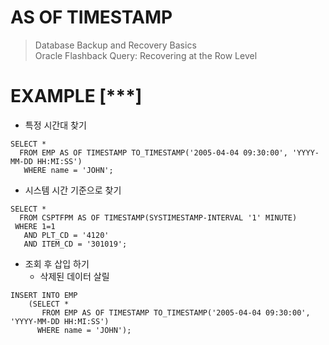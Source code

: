 # AS OF TIMESTAMP
> Database Backup and Recovery Basics  
> Oracle Flashback Query: Recovering at the Row Level



# EXAMPLE [***]
* 특정 시간대 찾기
```
SELECT * 
  FROM EMP AS OF TIMESTAMP TO_TIMESTAMP('2005-04-04 09:30:00', 'YYYY-MM-DD HH:MI:SS')  
   WHERE name = 'JOHN';
```

* 시스템 시간 기준으로 찾기
```
SELECT * 
  FROM CSPTFPM AS OF TIMESTAMP(SYSTIMESTAMP-INTERVAL '1' MINUTE) 
 WHERE 1=1 
   AND PLT_CD = '4120' 
   AND ITEM_CD = '301019';
```

* 조회 후 삽입 하기  
  - 삭제된 데이터 살릴
```
INSERT INTO EMP 
    (SELECT * 
       FROM EMP AS OF TIMESTAMP TO_TIMESTAMP('2005-04-04 09:30:00', 'YYYY-MM-DD HH:MI:SS')
      WHERE name = 'JOHN');
```
